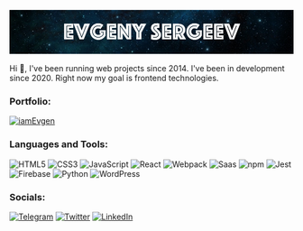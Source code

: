 [![Header](https://github.com/iamEvgen/iamEvgen/blob/main/assets/space-name.jpg)](https://iamevgen.ru/)

Hi 👋, I've been running web projects since 2014. I've been in development since 2020. Right now my goal is frontend technologies.

### Portfolio:
[![iamEvgen](https://img.shields.io/badge/-iamevgen.ru-090909?style=for-the-badge&logo=logo&logoColor=27A0D9)](https://iamevgen.ru)

### Languages and Tools:
![HTML5](https://img.shields.io/badge/-HTML5-090909?style=for-the-badge&logo=HTML5&logoColor=E34F26)
![CSS3](https://img.shields.io/badge/-CSS3-090909?style=for-the-badge&logo=CSS3&logoColor=1572B6)
![JavaScript](https://img.shields.io/badge/-JavaScript-090909?style=for-the-badge&logo=JavaScript&logoColor=E9D54D)
![React](https://img.shields.io/badge/-React-090909?style=for-the-badge&logo=React&logoColor=61DAFB)
![Webpack](https://img.shields.io/badge/-Webpack-090909?style=for-the-badge&logo=Webpack&logoColor=8DD6F9)
![Saas](https://img.shields.io/badge/-Sass-090909?style=for-the-badge&logo=Sass&logoColor=CC6699)
![npm](https://img.shields.io/badge/-npm-090909?style=for-the-badge&logo=npm&logoColor=CB3837)
![Jest](https://img.shields.io/badge/-Jest-090909?style=for-the-badge&logo=Jest&logoColor=C21325)
![Firebase](https://img.shields.io/badge/-Firebase-090909?style=for-the-badge&logo=Firebase&logoColor=FFCA28)
![Python](https://img.shields.io/badge/-Python-090909?style=for-the-badge&logo=Python&logoColor=3776AB)
![WordPress](https://img.shields.io/badge/-WordPress-090909?style=for-the-badge&logo=WordPress&logoColor=ececec)

### Socials:
[![Telegram](https://img.shields.io/badge/-Telegram-090909?style=for-the-badge&logo=telegram&logoColor=27A0D9)](https://t.me/iam_evgen)
[![Twitter](https://img.shields.io/badge/-Twitter-090909?style=for-the-badge&logo=Twitter&logoColor=1C9DEB)](https://twitter.com/iam_evgen)
[![LinkedIn](https://img.shields.io/badge/-LinkedIn-090909?style=for-the-badge&logo=linkedin&logoColor=007BB6)](https://www.linkedin.com/in/evgeny-sergeev-666663106/)
